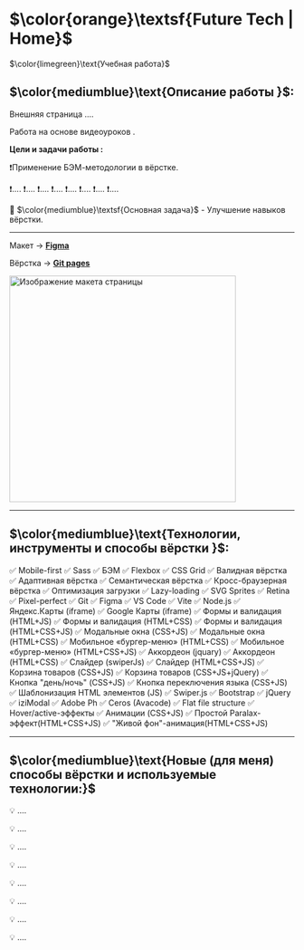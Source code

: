 # $\color{orange}\textsf{Future Tech | Home}$

$\color{limegreen}\text{Учебная работа}$

## $\color{mediumblue}\text{Описание работы }$:

Внешняя страница ....

Работа на основе видеоуроков .

**Цели и задачи работы :**

❗Применение БЭМ-методологии в вёрстке.

❗....
❗....
❗....
❗....
❗....
❗....
❗....
❗....

🎯 $\color{mediumblue}\textsf{Основная задача}$ - Улучшение навыков вёрстки.

---

Макет -> [**Figma**](https://www.figma.com/design/YzTDRV7OaSoeCUBNYaoCZV/FutureTech?node-id=18-214&p=f&t=2AawYnN0WjKELrVd-0)

Вёрстка -> [**Git pages**](https://artiom-work.github.io/future-tech/)

<img src="./public/images/readme-preview-image.png" width="400" alt="Изображение макета страницы">

---

## $\color{mediumblue}\text{Технологии, инструменты и способы вёрстки }$:

✅ Mobile-first
✅ Sass
✅ БЭМ
✅ Flexbox
✅ CSS Grid
✅ Валидная вёрстка
✅ Адаптивная вёрстка
✅ Семантическая вёрстка
✅ Кросс-браузерная вёрстка
✅ Оптимизация загрузки
✅ Lazy-loading
✅ SVG Sprites
✅ Retina
✅ Pixel-perfect
✅ Git
✅ Figma
✅ VS Code
✅ Vite
✅ Node.js
✅ Яндекс.Карты (iframe)
✅ Google Карты (iframe)
✅ Формы и валидация (HTML+JS)
✅ Формы и валидация (HTML+CSS)
✅ Формы и валидация (HTML+CSS+JS)
✅ Модальные окна (CSS+JS)
✅ Модальные окна (HTML+CSS)
✅ Мобильное «бургер-меню» (HTML+CSS)
✅ Мобильное «бургер-меню» (HTML+CSS+JS)
✅ Аккордеон (jquary)
✅ Аккордеон (HTML+CSS)
✅ Слайдер (swiperJs)
✅ Слайдер (HTML+CSS+JS)
✅ Корзина товаров (CSS+JS)
✅ Корзина товаров (CSS+JS+jQuery)
✅ Кнопка "день/ночь" (CSS+JS)
✅ Кнопка переключения языка (CSS+JS)
✅ Шаблонизация HTML элементов (JS)
✅ Swiper.js
✅ Bootstrap
✅ jQuery
✅ iziModal
✅ Adobe Ph
✅ Ceros (Avacode)
✅ Flat file structure
✅ Hover/active-эффекты
✅ Анимации (CSS+JS)
✅ Простой Paralax-эффект(HTML+CSS+JS)
✅ "Живой фон"-анимация(HTML+CSS+JS)

---

## $\color{mediumblue}\text{Новые (для меня) способы вёрстки и используемые технологии:}$

💡 ....

💡 ....

💡 ....

💡 ....

💡 ....

💡 ....

💡 ....

💡 ....
